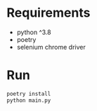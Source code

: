 # Requirements

- python ^3.8
- poetry 
- selenium chrome driver

# Run
```bash
poetry install
python main.py
```